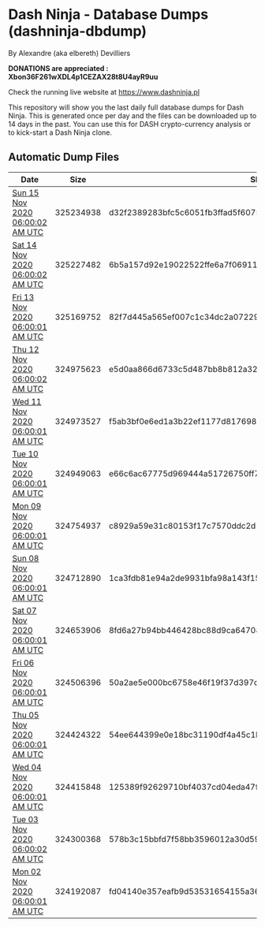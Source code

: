 # Dash Ninja - Database Dumps (dashninja-dbdump)
By Alexandre (aka elbereth) Devilliers

**DONATIONS are appreciated : Xbon36F261wXDL4p1CEZAX28t8U4ayR9uu**

Check the running live website at https://www.dashninja.pl

This repository will show you the last daily full database dumps for Dash Ninja. This is generated once per day and the files can be downloaded up to 14 days in the past.
You can use this for DASH crypto-currency analysis or to kick-start a Dash Ninja clone.


## Automatic Dump Files
| Date | Size | SHA256 |
|--|--|--|
| [Sun 15 Nov 2020 06:00:02 AM UTC]() | 325234938 | d32f2389283bfc5c6051fb3ffad5f6075fa99046a737bf7709681fb6b0dd1f6d | 
| [Sat 14 Nov 2020 06:00:02 AM UTC]() | 325227482 | 6b5a157d92e19022522ffe6a7f06911f4ac2fb02ff17b52101adbb4a843518dc | 
| [Fri 13 Nov 2020 06:00:01 AM UTC]() | 325169752 | 82f7d445a565ef007c1c34dc2a072292f94f62f721b85b99cfc36c5dfff0a961 | 
| [Thu 12 Nov 2020 06:00:02 AM UTC]() | 324975623 | e5d0aa866d6733c5d487bb8b812a322a797ed95b384286a31f37bb40388cbc3a | 
| [Wed 11 Nov 2020 06:00:01 AM UTC]() | 324973527 | f5ab3bf0e6ed1a3b22ef1177d8176981e55fbadf9becae0b41c6ccd6e59bf2cd | 
| [Tue 10 Nov 2020 06:00:01 AM UTC]() | 324949063 | e66c6ac67775d969444a51726750ff75414a83a72cccee4f6bc219521b1531fa | 
| [Mon 09 Nov 2020 06:00:01 AM UTC]() | 324754937 | c8929a59e31c80153f17c7570ddc2d11dc4fef4535879ca079817098cc479bb8 | 
| [Sun 08 Nov 2020 06:00:01 AM UTC]() | 324712890 | 1ca3fdb81e94a2de9931bfa98a143f154772d03840451947f324415da742ed2a | 
| [Sat 07 Nov 2020 06:00:01 AM UTC]() | 324653906 | 8fd6a27b94bb446428bc88d9ca64708146dc37c5b76e073aa9334091009f5257 | 
| [Fri 06 Nov 2020 06:00:01 AM UTC]() | 324506396 | 50a2ae5e000bc6758e46f19f37d397c77aae148be12b0f67aa9c20e3afbc0dcb | 
| [Thu 05 Nov 2020 06:00:01 AM UTC]() | 324424322 | 54ee644399e0e18bc31190df4a45c1bab97ac375188bca136046290ced546aab | 
| [Wed 04 Nov 2020 06:00:01 AM UTC]() | 324415848 | 125389f92629710bf4037cd04eda47f01034fe081386b54eef1fee5f113602ca | 
| [Tue 03 Nov 2020 06:00:02 AM UTC]() | 324300368 | 578b3c15bbfd7f58bb3596012a30d59a1393f065cb12af8cdf59e40d4f65a135 | 
| [Mon 02 Nov 2020 06:00:01 AM UTC]() | 324192087 | fd04140e357eafb9d53531654155a36967cb895321dd590cfa67ca9cf46b16bf | 
